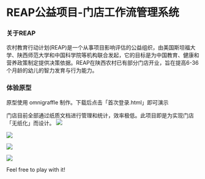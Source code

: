 # REAP公益项目-门店工作流管理系统
### 关于REAP
农村教育行动计划(REAP)是一个从事项目影响评估的公益组织，由美国斯坦福大学、陕西师范大学和中国科学院等机构联合发起，它的目标是为中国教育、健康和营养政策制定提供决策依据。REAP在陕西农村已有部分门店开业，旨在提高6-36个月龄的幼儿的智力发育与行为能力。

### 体验原型
原型使用 omnigraffle 制作。下载后点击「首次登录.html」即可演示

门店目前全部通过纸质文档进行管理和统计，效率极低。此项目即是为实现门店「无纸化」而设计。
![](http://wx2.sinaimg.cn/large/66d24d85ly1fnd6hn2140j212w0iwhdm.jpg)

![](http://wx4.sinaimg.cn/large/66d24d85ly1fnd6gpf3v2j212w12wn2e.jpg)

![](http://wx1.sinaimg.cn/large/66d24d85ly1fnd6hwhfb8j212w12cdn1.jpg)

![](http://wx1.sinaimg.cn/large/66d24d85ly1fnd6ijwc9jj212w0iw0uf.jpg)


Feel free to play with it!
